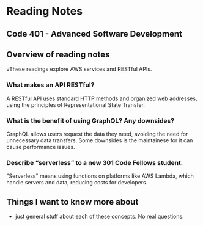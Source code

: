 # Reading Notes


## Code 401 - Advanced Software Development

## Overview of reading notes

vThese readings explore AWS services and RESTful APIs.

### What makes an API RESTful?

A RESTful API uses standard HTTP methods and organized web addresses, using the principles of Representational State Transfer.

### What is the benefit of using GraphQL? Any downsides?

GraphQL allows users request the data they need, avoiding the need for unnecessary data transfers. Some downsides is the maintainese for it can cause performance issues.

### Describe “serverless” to a new 301 Code Fellows student.

"Serverless" means using functions on platforms like AWS Lambda, which handle servers and data, reducing costs for developers.

## Things I want to know more about

* just general stuff about each of these concepts. No real questions.